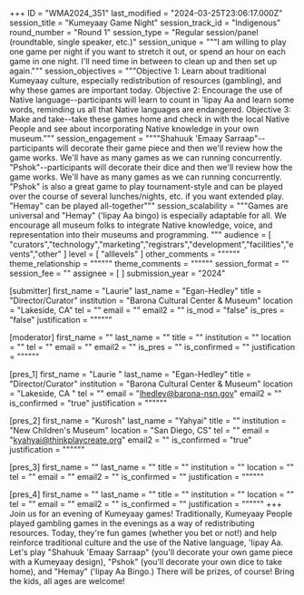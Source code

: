+++
ID = "WMA2024_351"
last_modified = "2024-03-25T23:06:17.000Z"
session_title = "Kumeyaay Game Night"
session_track_id = "Indigenous"
round_number = "Round 1"
session_type = "Regular session/panel (roundtable, single speaker, etc.)"
session_unique = """I am willing to play one game per night if you want to stretch it out, or spend an hour on each game in one night.  I'll need time in between to clean up and then set up again."""
session_objectives = """Objective 1:  Learn about traditional Kumeyaay culture, especially redistribution of resources (gambling), and why these games are important today.
Objective 2:  Encourage the use of Native language--participants will learn to count in 'Iipay Aa and learn some words, reminding us all that Native languages are endangered.
Objective 3:  Make and take--take these games home and check in with the local Native People and see about incorporating Native knowledge in your own museum."""
session_engagement = """"Shahuuk 'Emaay Sarraap"--participants will decorate their game piece and then we'll review how the game works.  We'll have as many games as we can running concurrently.
"Pshok"--participants will decorate their dice and then we'll review how the game works.  We'll have as many games as we can running concurrently.  "Pshok" is also a great game to play tournament-style and can be played over the course of several lunches/nights, etc. if you want extended play.
"Hemay" can be played all-together"""
session_scalability = """Games are universal and "Hemay" ('Iipay Aa bingo) is especially adaptable for all.  We encourage all museum folks to integrate Native knowledge, voice, and representation into their museums and programming.
"""
audience = [ "curators","technology","marketing","registrars","development","facilities","events","other" ]
level = [ "alllevels" ]
other_comments = """"""
theme_relationship = """"""
theme_comments = """"""
session_format = ""
session_fee = ""
assignee = [  ]
submission_year = "2024"

[submitter]
first_name = "Laurie"
last_name = "Egan-Hedley"
title = "Director/Curator"
institution = "Barona Cultural Center & Museum"
location = "Lakeside, CA"
tel = ""
email = ""
email2 = ""
is_mod = "false"
is_pres = "false"
justification = """"""

[moderator]
first_name = ""
last_name = ""
title = ""
institution = ""
location = ""
tel = ""
email = ""
email2 = ""
is_pres = ""
is_confirmed = ""
justification = """"""

[pres_1]
first_name = "Laurie "
last_name = "Egan-Hedley"
title = "Director/Curator"
institution = "Barona Cultural Center & Museum"
location = "Lakeside, CA "
tel = ""
email = "lhedley@barona-nsn.gov"
email2 = ""
is_confirmed = "true"
justification = """"""

[pres_2]
first_name = "Kurosh"
last_name = "Yahyai"
title = ""
institution = "New Children's Museum"
location = "San Diego, CS"
tel = ""
email = "kyahyai@thinkplaycreate.org"
email2 = ""
is_confirmed = "true"
justification = """"""

[pres_3]
first_name = ""
last_name = ""
title = ""
institution = ""
location = ""
tel = ""
email = ""
email2 = ""
is_confirmed = ""
justification = """"""

[pres_4]
first_name = ""
last_name = ""
title = ""
institution = ""
location = ""
tel = ""
email = ""
email2 = ""
is_confirmed = ""
justification = """"""
+++
Join us for an evening of Kumeyaay games!  Traditionally, Kumeyaay People played gambling games in the evenings as a way of redistributing resources.  Today, they're fun games (whether you bet or not!) and help reinforce traditional culture and the use of the Native language, 'Iipay Aa.  Let's play "Shahuuk 'Emaay Sarraap" (you'll decorate your own game piece with a Kumeyaay design), "Pshok" (you'll decorate your own dice to take home), and "Hemay" ('Iipay Aa Bingo.)  There will be prizes, of course!  Bring the kids, all ages are welcome!
